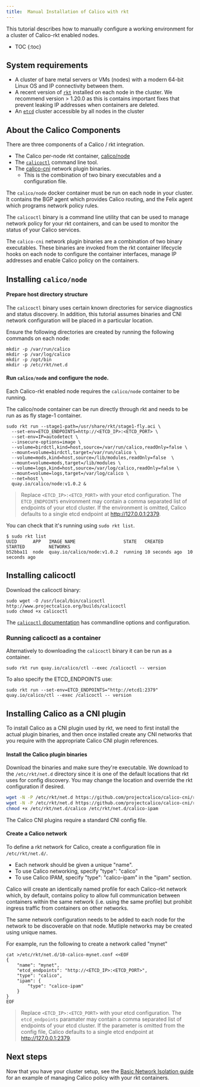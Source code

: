 ```yaml
---
title:  Manual Installation of Calico with rkt
---
```


This tutorial describes how to manually configure a working environment for
a cluster of Calico-rkt enabled nodes.

* TOC
{:toc}

## System requirements

- A cluster of bare metal servers or VMs (nodes) with a modern 64-bit Linux OS and IP connectivity
  between them.
- A recent version of [`rkt`](https://github.com/coreos/rkt/releases/latest) installed on each node in the cluster.  We recommend
  version > 1.20.0 as this is contains important fixes that prevent leaking IP addresses
  when containers are deleted.
- An [`etcd`](https://coreos.com/etcd/docs/latest/) cluster accessible by all nodes in the cluster

## About the Calico Components

There are three components of a Calico / rkt integration.

- The Calico per-node rkt container, [calico/node](https://quay.io/repository/calico/node?tab=tags)
- The [`calicoctl`](https://github.com/projectcalico/calicoctl/releases) command line tool.
- The [calico-cni](https://github.com/projectcalico/calico-cni/releases) network plugin binaries.
  - This is the combination of two binary executables and a configuration file.

The `calico/node` docker container must be run on each node in your cluster.  It contains
the BGP agent which provides Calico routing, and the Felix agent which programs network policy
rules.

The `calicoctl` binary is a command line utility that can be used to manage network policy
for your rkt containers, and can be used to monitor the status of your Calico services.

The `calico-cni` network plugin binaries are a combination of two binary executables.
These binaries are invoked from the rkt container lifecycle hooks on each node to configure
the container interfaces,  manage IP addresses and enable Calico policy on the containers.

## Installing `calico/node`

#### Prepare host directory structure

The `calicoctl` binary uses certain known directories for service diagnostics and
status discovery.  In addition, this tutorial assumes binaries and CNI network
configuration will be placed in a particular location.

Ensure the following directories are created by running the following commands on
each node:

```
mkdir -p /var/run/calico
mkdir -p /var/log/calico
mkdir -p /opt/bin
mkdir -p /etc/rkt/net.d
```

#### Run `calico/node` and configure the node.

Each Calico-rkt enabled node requires the `calico/node` container to be running.

The calico/node container can be run directly through rkt and needs to be run as
as fly stage-1 container.

```shell
sudo rkt run --stage1-path=/usr/share/rkt/stage1-fly.aci \
  --set-env=ETCD_ENDPOINTS=http://<ETCD_IP>:<ETCD_PORT> \
  --set-env=IP=autodetect \
  --insecure-options=image \
  --volume=birdctl,kind=host,source=/var/run/calico,readOnly=false \
  --mount=volume=birdctl,target=/var/run/calico \
  --volume=mods,kind=host,source=/lib/modules,readOnly=false  \
  --mount=volume=mods,target=/lib/modules \
  --volume=logs,kind=host,source=/var/log/calico,readOnly=false \
  --mount=volume=logs,target=/var/log/calico \
  --net=host \
  quay.io/calico/node:v1.0.2 &
```

> Replace `<ETCD_IP>:<ETCD_PORT>` with your etcd configuration.  The `ETCD_ENDPOINTS`
> environment may contain a comma separated list of endpoints of your etcd cluster.
> If the environment is omitted, Calico defaults to a single etcd
> endpoint at http://127.0.0.1:2379.

You can check that it's running using `sudo rkt list`.

```shell
$ sudo rkt list
UUID      APP	IMAGE NAME                  STATE   CREATED         STARTED         NETWORKS
b52bba11  node  quay.io/calico/node:v1.0.2  running 10 seconds ago  10 seconds ago
```

## Installing calicoctl
   Download the calicoctl binary:

   ```
   sudo wget -O /usr/local/bin/calicoctl http://www.projectcalico.org/builds/calicoctl
   sudo chmod +x calicoctl
   ```

The [`calicoctl` documentation]({{site.baseurl}}/{{page.version}}/reference/calicoctl/) has commandline options and configuration.

### Running calicoctl as a container

Alternatively to downloading the `calicoctl` binary it can be run as a container.

```
sudo rkt run quay.io/calico/ctl --exec /calicoctl -- version
```

To also specify the ETCD_ENDPOINTS use:

```
sudo rkt run --set-env=ETCD_ENDPOINTS="http://etcd1:2379" quay.io/calico/ctl --exec /calicoctl -- version
```

## Installing Calico as a CNI plugin

To install Calico as a CNI plugin used by rkt, we need to first install the
actual plugin binaries, and then once installed create any CNI networks that you
require with the appropriate Calico CNI plugin references.

#### Install the Calico plugin binaries

Download the binaries and make sure they're executable.  We download to the
`/etc/rkt/net.d` directory since it is one of the default locations that rkt uses
for config discovery.  You may change the location and override the rkt configuration
if desired.

```bash
wget -N -P /etc/rkt/net.d https://github.com/projectcalico/calico-cni/releases/download/v1.5.6/calico
wget -N -P /etc/rkt/net.d https://github.com/projectcalico/calico-cni/releases/download/v1.5.6/calico-ipam
chmod +x /etc/rkt/net.d/calico /etc/rkt/net.d/calico-ipam
```

The Calico CNI plugins require a standard CNI config file.

#### Create a Calico network

To define a rkt network for Calico, create a configuration file in `/etc/rkt/net.d/`.

- Each network should be given a unique "name".
- To use Calico networking, specify "type": "calico"
- To use Calico IPAM, specify "type": "calico-ipam" in the "ipam" section.

Calico will create an identically named profile for each Calico-rkt network which, by
default, contains policy to allow full communication between containers within the same
network (i.e. using the same profile) but prohibit ingress traffic from containers
on other networks.

The same network configuration needs to be added to each node for the network
to be discoverable on that node.  Mutliple networks may be created using unique names.

For example, run the following to create a network called "mynet"

```shell
cat >/etc/rkt/net.d/10-calico-mynet.conf <<EOF
{
    "name": "mynet",
    "etcd_endpoints": "http://<ETCD_IP>:<ETCD_PORT>",
    "type": "calico",
    "ipam": {
        "type": "calico-ipam"
    }
}
EOF
```

> Replace `<ETCD_IP>:<ETCD_PORT>` with your etcd configuration.  The `etcd_endpoints`
> paramater may contain a comma separated list of endpoints of your etcd cluster.
> If the parameter is omitted from the config file, Calico defaults to a single etcd
> endpoint at http://127.0.0.1:2379.

## Next steps

Now that you have your cluster setup, see the
[Basic Network Isolation guide]({{site.baseurl}}/{{page.version}}/getting-started/rkt/tutorials/basic)
for an example of managing Calico policy with your rkt containers.
